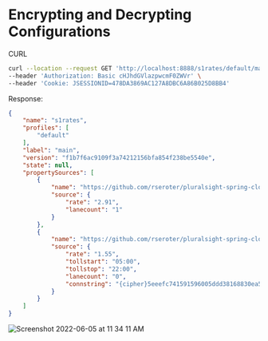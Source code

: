 # Encrypting and Decrypting Configurations

CURL

```sh
curl --location --request GET 'http://localhost:8888/s1rates/default/main' \
--header 'Authorization: Basic cHJhdGVlazpwcmF0ZWVr' \
--header 'Cookie: JSESSIONID=478DA3869AC127A8DBC6A86B025D8BB4'
```

Response:

```json
{
    "name": "s1rates",
    "profiles": [
        "default"
    ],
    "label": "main",
    "version": "f1b7f6ac9109f3a74212156bfa854f238be5540e",
    "state": null,
    "propertySources": [
        {
            "name": "https://github.com/rseroter/pluralsight-spring-cloudconfig-wa-tolls-2/station1/s1rates.properties",
            "source": {
                "rate": "2.91",
                "lanecount": "1"
            }
        },
        {
            "name": "https://github.com/rseroter/pluralsight-spring-cloudconfig-wa-tolls-2/application.properties",
            "source": {
                "rate": "1.55",
                "tollstart": "05:00",
                "tollstop": "22:00",
                "lanecount": "0",
                "connstring": "{cipher}5eeefc741591596005ddd38168830ea5001d082a470e1d1dbc2e9634c7f8453221230fc135819b077de8df37040facc9c9b294d5ffdb05c7170484159e69f9d1bdad70c7768635df1a1d8f67fa57ed1e"
            }
        }
    ]
}
```

![Screenshot 2022-06-05 at 11 34 11 AM](https://user-images.githubusercontent.com/54174687/172037650-ae5b66f8-ee17-4537-95ed-d6a6ca6c2d2e.png)

